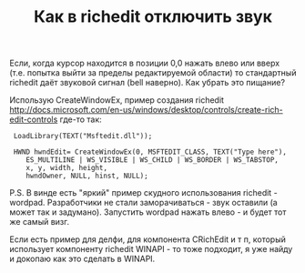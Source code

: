 ﻿---
title: "Как в richedit отключить звук"
se.owner.user_id: 17974
se.owner.display_name: "nick_n_a"
se.owner.link: "https://ru.stackoverflow.com/users/17974/nick-n-a"
se.link: "https://ru.stackoverflow.com/questions/932906/%d0%9a%d0%b0%d0%ba-%d0%b2-richedit-%d0%be%d1%82%d0%ba%d0%bb%d1%8e%d1%87%d0%b8%d1%82%d1%8c-%d0%b7%d0%b2%d1%83%d0%ba"
se.question_id: 932906
se.post_type: question
se.score: 2
---
<p>Если, когда курсор находится в позиции 0,0 нажать влево или вверх (т.е. попытка выйти за пределы редактируемой области) то стандартный richedit даёт звуковой сигнал (bell наверно). Как убрать это пищание?</p>

<p>Использую CreateWindowEx, пример создания richedit <a href="http://docs.microsoft.com/en-us/windows/desktop/controls/create-rich-edit-controls" rel="nofollow noreferrer">http://docs.microsoft.com/en-us/windows/desktop/controls/create-rich-edit-controls</a> где-то так:</p>

<pre><code> LoadLibrary(TEXT("Msftedit.dll"));

 HWND hwndEdit= CreateWindowEx(0, MSFTEDIT_CLASS, TEXT("Type here"),
    ES_MULTILINE | WS_VISIBLE | WS_CHILD | WS_BORDER | WS_TABSTOP, 
    x, y, width, height, 
    hwndOwner, NULL, hinst, NULL);
</code></pre>

<p>P.S. В винде есть "яркий" пример скудного использования richedit - wordpad. Разработчики не стали заморачиваться - звук оставили (а может так и задумано). Запустить wordpad нажать влево - и будет тот же самый визг.</p>

<p>Если есть пример для делфи, для компонента СRichEdit и т п, который использует компоненту richedit WINAPI - то тоже подходит, я уже найду и докопаю как это сделать в WINAPI.</p>
